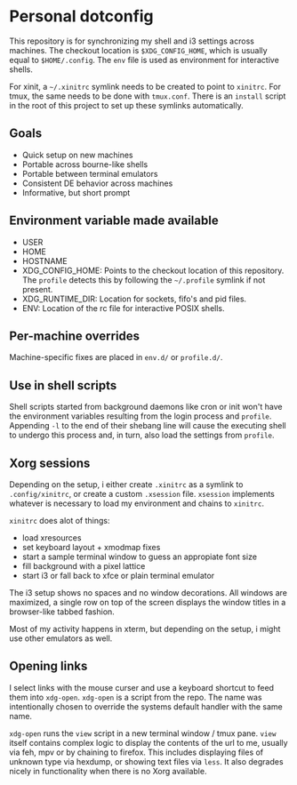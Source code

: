 # Personal dotconfig

This repository is for synchronizing my shell and i3 settings across machines.
The checkout location is `$XDG_CONFIG_HOME`, which is usually equal to `$HOME/.config`.
The `env` file is used as environment for interactive shells.

For xinit, a `~/.xinitrc` symlink needs to be created to point to `xinitrc`.
For tmux, the same needs to be done with `tmux.conf`.
There is an `install` script in the root of this project to set up these symlinks automatically.

## Goals

- Quick setup on new machines
- Portable across bourne-like shells
- Portable between terminal emulators
- Consistent DE behavior across machines
- Informative, but short prompt

## Environment variable made available

- USER
- HOME
- HOSTNAME
- XDG_CONFIG_HOME:
  Points to the checkout location of this repository.
  The `profile` detects this by following the `~/.profile` symlink if not present.
- XDG_RUNTIME_DIR:
  Location for sockets, fifo's and pid files.
- ENV:
  Location of the rc file for interactive POSIX shells.

## Per-machine overrides

Machine-specific fixes are placed in `env.d/` or `profile.d/`.

## Use in shell scripts

Shell scripts started from background daemons like cron or init won't have the environment variables resulting from the login process and `profile`.
Appending `-l` to the end of their shebang line will cause the executing shell to undergo this process and, in turn, also load the settings from `profile`.

## Xorg sessions

Depending on the setup, i either create `.xinitrc` as a symlink to `.config/xinitrc`, or create a custom `.xsession` file.
`xsession` implements whatever is necessary to load my environment and chains to `xinitrc`.

`xinitrc` does alot of things:

- load xresources
- set keyboard layout + xmodmap fixes
- start a sample terminal window to guess an appropiate font size
- fill background with a pixel lattice
- start i3 or fall back to xfce or plain terminal emulator

The i3 setup shows no spaces and no window decorations.
All windows are maximized, a single row on top of the screen displays the window titles in a browser-like tabbed fashion.

Most of my activity happens in xterm, but depending on the setup, i might use other emulators as well.

## Opening links

I select links with the mouse curser and use a keyboard shortcut to feed them into `xdg-open`.
`xdg-open` is a script from the repo.
The name was intentionally chosen to override the systems default handler with the same name.

`xdg-open` runs the `view` script in a new terminal window / tmux pane.
`view` itself contains complex logic to display the contents of the url to me, usually via feh, mpv or by chaining to firefox.
This includes displaying files of unknown type via hexdump, or showing text files via `less`.
It also degrades nicely in functionality when there is no Xorg available.

